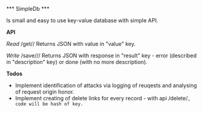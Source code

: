 *** SimpleDb ***

Is small and easy to use key-value database with simple API.

**API**

*Read*
/get/<key>/
Returns JSON with value in "value" key.

*Write*
/save/<key>/<value>/
Returns JSON with response in "result" key - error (described in "description" key) or done (with no more description).

**Todos**
- Implement identification of attacks via logging of reuqests and analysing of request origin honor.
- Implement creating of delete links for every record - with api /delete/<code>, code will be hash of key.